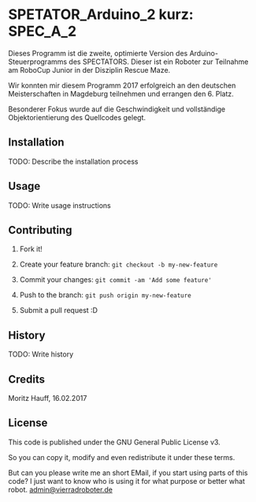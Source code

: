 # SPETATOR_Arduino_2 kurz: SPEC_A_2

Dieses Programm ist die zweite, optimierte Version des Arduino-
Steuerprogramms des SPECTATORS. Dieser ist ein Roboter 
zur Teilnahme am RoboCup Junior in der Disziplin Rescue Maze.

Wir konnten mir diesem Programm 2017 erfolgreich an den deutschen
Meisterschaften in Magdeburg teilnehmen und errangen den 6. Platz.

Besonderer Fokus wurde auf die Geschwindigkeit und vollständige 
Objektorientierung des Quellcodes gelegt.

## Installation



TODO: Describe the installation process



## Usage



TODO: Write usage instructions



## Contributing


1. Fork it!

2. Create your feature branch: `git checkout -b my-new-feature`

3. Commit your changes: `git commit -am 'Add some feature'`

4. Push to the branch: `git push origin my-new-feature`

5. Submit a pull request :D



## History



TODO: Write history



## Credits

Moritz Hauff, 16.02.2017



## License

This code is published under the GNU General Public License v3.

So you can copy it, modify and even redistribute it under these 
terms.

But can you please write me an short EMail, if you start using 
parts of this code? I just want to know who is using it for what 
purpose or better what robot.
admin@vierradroboter.de